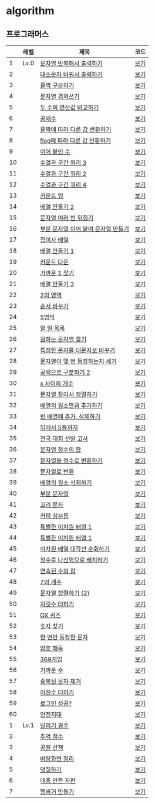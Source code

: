 # algorithm

## 프로그래머스

| |레벨|제목|코드|
|-|---|---|---|
|1|Lv.0|[문자열 반복해서 출력하기](https://school.programmers.co.kr/learn/courses/30/lessons/181950)|[보기](https://github.com/jexnjeux/algorithm/blob/main/src/programmers/level0/P181950.java)|
|2| |[대소문자 바꿔서 출력하기](https://school.programmers.co.kr/learn/courses/30/lessons/181949)|[보기](https://github.com/jexnjeux/algorithm/blob/main/src/programmers/level0/P181949.java)|
|3| |[홀짝 구분하기](https://school.programmers.co.kr/learn/courses/30/lessons/181944)|[보기](https://github.com/jexnjeux/algorithm/blob/main/src/programmers/level0/P181944.java)|
|4| |[문자열 겹쳐쓰기](https://school.programmers.co.kr/learn/courses/30/lessons/181943)|[보기](https://github.com/jexnjeux/algorithm/blob/main/src/programmers/level0/P181943.java)|
|5| |[두 수의 연산값 비교하기](https://school.programmers.co.kr/learn/courses/30/lessons/181938)|[보기](https://github.com/jexnjeux/algorithm/blob/main/src/programmers/level0/P181938.java)|
|6| |[공배수](https://school.programmers.co.kr/learn/courses/30/lessons/181936)|[보기](https://github.com/jexnjeux/algorithm/blob/main/src/programmers/level0/P181936.java)|
|7| |[홀짝에 따라 다른 값 반환하기](https://school.programmers.co.kr/learn/courses/30/lessons/181935)|[보기](https://github.com/jexnjeux/algorithm/blob/main/src/programmers/level0/P181935.java)|
|8| |[flag에 따라 다른 값 반환하기](https://school.programmers.co.kr/learn/courses/30/lessons/181933)|[보기](https://github.com/jexnjeux/algorithm/blob/main/src/programmers/level0/P181933.java)|
|9| |[이어 붙인 수](https://school.programmers.co.kr/learn/courses/30/lessons/181928)|[보기](https://github.com/jexnjeux/algorithm/blob/main/src/programmers/level0/P181928.java)|
|10| |[수열과 구간 쿼리 3](https://school.programmers.co.kr/learn/courses/30/lessons/181924)|[보기](https://github.com/jexnjeux/algorithm/blob/main/src/programmers/level0/P181924.java)|
|11| |[수열과 구간 쿼리 2](https://school.programmers.co.kr/learn/courses/30/lessons/181923)|[보기](https://github.com/jexnjeux/algorithm/blob/main/src/programmers/level0/P181923.java)|
|12| |[수열과 구간 쿼리 4](https://school.programmers.co.kr/learn/courses/30/lessons/181922)|[보기](https://github.com/jexnjeux/algorithm/blob/main/src/programmers/level0/P181922.java)|
|13| |[카운트 업](https://school.programmers.co.kr/learn/courses/30/lessons/181920)|[보기](https://github.com/jexnjeux/algorithm/blob/main/src/programmers/level0/P181920.java)|
|14| |[배열 만들기 2](https://school.programmers.co.kr/learn/courses/30/lessons/181921)|[보기](https://github.com/jexnjeux/algorithm/blob/main/src/programmers/level0/P181921.java)|
|15| |[문자열 여러 번 뒤집기](https://school.programmers.co.kr/learn/courses/30/lessons/181913)|[보기](https://github.com/jexnjeux/algorithm/blob/main/src/programmers/level0/P181913.java)|
|16| |[부분 문자열 이어 붙여 문자열 만들기](https://school.programmers.co.kr/learn/courses/30/lessons/181911)|[보기](https://github.com/jexnjeux/algorithm/blob/main/src/programmers/level0/P181911.java)|
|17| |[접미사 배열](https://school.programmers.co.kr/learn/courses/30/lessons/181909)|[보기](https://github.com/jexnjeux/algorithm/blob/main/src/programmers/level0/P181909.java)|
|18| |[배열 만들기 1](https://school.programmers.co.kr/learn/courses/30/lessons/181901)|[보기](https://github.com/jexnjeux/algorithm/blob/main/src/programmers/level0/P181901.java)|
|19| |[카운트 다운](https://school.programmers.co.kr/learn/courses/30/lessons/181899)|[보기](https://github.com/jexnjeux/algorithm/blob/main/src/programmers/level0/P181899.java)|
|20| |[가까운 1 찾기](https://school.programmers.co.kr/learn/courses/30/lessons/181898)|[보기](https://github.com/jexnjeux/algorithm/blob/main/src/programmers/level0/P181898.java)|
|21| |[배열 만들기 3](https://school.programmers.co.kr/learn/courses/30/lessons/181895)|[보기](https://github.com/jexnjeux/algorithm/blob/main/src/programmers/level0/P181895.java)|
|22| |[2의 영역](https://school.programmers.co.kr/learn/courses/30/lessons/181894)|[보기](https://github.com/jexnjeux/algorithm/blob/main/src/programmers/level0/P181894.java)|
|23| |[순서 바꾸기](https://school.programmers.co.kr/learn/courses/30/lessons/181891)|[보기](https://github.com/jexnjeux/algorithm/blob/main/src/programmers/level0/P181891.java)|
|24| |[5명씩](https://school.programmers.co.kr/learn/courses/30/lessons/181886)|[보기](https://github.com/jexnjeux/algorithm/blob/main/src/programmers/level0/P181886.java)|
|25| |[할 일 목록](https://school.programmers.co.kr/learn/courses/30/lessons/181885)|[보기](https://github.com/jexnjeux/algorithm/blob/main/src/programmers/level0/P181885.java)|
|26| |[원하는 문자열 찾기](https://school.programmers.co.kr/learn/courses/30/lessons/181878)|[보기](https://github.com/jexnjeux/algorithm/blob/main/src/programmers/level0/P181878.java)|
|27| |[특정한 문자를 대문자로 바꾸기](https://school.programmers.co.kr/learn/courses/30/lessons/181873)|[보기](https://github.com/jexnjeux/algorithm/blob/main/src/programmers/level0/P181873.java)|
|28| |[문자열이 몇 번 등장하는지 세기](https://school.programmers.co.kr/learn/courses/30/lessons/181871)|[보기](https://github.com/jexnjeux/algorithm/blob/main/src/programmers/level0/P181871.java)|
|29| |[공백으로 구분하기 2](https://school.programmers.co.kr/learn/courses/30/lessons/181868)|[보기](https://github.com/jexnjeux/algorithm/blob/main/src/programmers/level0/P181868.java)|
|30| |[x 사이의 개수](https://school.programmers.co.kr/learn/courses/30/lessons/181867)|[보기](https://github.com/jexnjeux/algorithm/blob/main/src/programmers/level0/P181867.java)|
|31| |[문자열 잘라서 정렬하기](https://school.programmers.co.kr/learn/courses/30/lessons/181866)|[보기](https://github.com/jexnjeux/algorithm/blob/main/src/programmers/level0/P181866.java)|
|32| |[배열의 원소만큼 추가하기](https://school.programmers.co.kr/learn/courses/30/lessons/181861)|[보기](https://github.com/jexnjeux/algorithm/blob/main/src/programmers/level0/P181861.java)|
|33| |[빈 배열에 추가, 삭제하기](https://school.programmers.co.kr/learn/courses/30/lessons/181860)|[보기](https://github.com/jexnjeux/algorithm/blob/main/src/programmers/level0/P181860.java)|
|34| |[뒤에서 5등까지](https://school.programmers.co.kr/learn/courses/30/lessons/181853)|[보기](https://github.com/jexnjeux/algorithm/blob/main/src/programmers/level0/P181853.java)|
|35| |[전국 대회 선발 고사](https://school.programmers.co.kr/learn/courses/30/lessons/181851)|[보기](https://github.com/jexnjeux/algorithm/blob/main/src/programmers/level0/P181851.java)|
|36| |[문자열 정수의 합](https://school.programmers.co.kr/learn/courses/30/lessons/181849)|[보기](https://github.com/jexnjeux/algorithm/blob/main/src/programmers/level0/P181849.java)|
|37| |[문자열을 정수로 변환하기](https://sc의hool.programmers.co.kr/learn/courses/30/lessons/181848)|[보기](https://github.com/jexnjeux/algorithm/blob/main/src/programmers/level0/P181848.java)|
|38| |[문자열로 변환](https://school.programmers.co.kr/learn/courses/30/lessons/181845)|[보기](https://github.com/jexnjeux/algorithm/blob/main/src/programmers/level0/P181845.java)|
|39| |[배열의 원소 삭제하기](https://school.programmers.co.kr/learn/courses/30/lessons/181844)|[보기](https://github.com/jexnjeux/algorithm/blob/main/src/programmers/level0/P181844.java)|
|40| |[부분 문자열](https://school.prog삭rammers.co.kr/learn/courses/30/lessons/181842)|[보기](https://github.com/jexnjeux/algorithm/blob/main/src/programmers/level0/P181842.java)|
|41| |[꼬리 문자](https://school.programmers.co.kr/learn/courses/30/lessons/181841)|[보기](https://github.com/jexnjeux/algorithm/blob/main/src/programmers/level0/P181841.java)|
|42| |[커피 심부름](https://school.programmers.co.kr/learn/courses/30/lessons/181837)|[보기](https://github.com/jexnjeux/algorithm/blob/main/src/programmers/level0/P181837.java)|
|43| |[특별한 이차원 배열 1](https://school.programmers.co.kr/learn/courses/30/lessons/181833)|[보기](https://github.com/jexnjeux/algorithm/blob/main/src/programmers/level0/P181833.java)|
|44| |[특별한 이차원 배열 1](https://school.programmers.co.kr/learn/courses/30/lessons/181831)|[보기](https://github.com/jexnjeux/algorithm/blob/main/src/programmers/level0/P181831.java)|
|45| |[이차원 배열 대각선 순회하기](https://school.programmers.co.kr/learn/courses/30/lessons/181829)|[보기](https://github.com/jexnjeux/algorithm/blob/main/src/programmers/level0/P181829.java)|
|46| |[정수를 나선형으로 배치하기](https://school.programmers.co.kr/learn/courses/30/lessons/181832)|[보기](https://github.com/jexnjeux/algorithm/blob/main/src/programmers/level0/P181832.java)|
|47| |[연속된 수의 합](https://school.programmers.co.kr/learn/courses/30/lessons/120923)|[보기](https://github.com/jexnjeux/algorithm/blob/main/src/programmers/level0/P120923.java)|
|48| |[7의 개수](https://school.programmers.co.kr/learn/courses/30/lessons/120912)|[보기](https://github.com/jexnjeux/algorithm/blob/main/src/programmers/level0/P120912.java)|
|49| |[문자열 정렬하기 (2)](https://school.programmers.co.kr/learn/courses/30/lessons/120911)|[보기](https://github.com/jexnjeux/algorithm/blob/main/src/programmers/level0/P120911.java)|
|50| |[자릿수 더하기](https://school.programmers.co.kr/learn/courses/30/lessons/120906)|[보기](https://github.com/jexnjeux/algorithm/blob/main/src/programmers/level0/P120906.java)|
|51| |[OX 퀴즈](https://school.programmers.co.kr/learn/courses/30/lessons/120907)|[보기](https://github.com/jexnjeux/algorithm/blob/main/src/programmers/level0/P120907.java)|
|52| |[숫자 찾기](https://school.programmers.co.kr/learn/courses/30/lessons/120904)|[보기](https://github.com/jexnjeux/algorithm/blob/main/src/programmers/level0/P120904.java)|
|53| |[한 번만 등장한 문자](https://school.programmers.co.kr/learn/courses/30/lessons/120896)|[보기](https://github.com/jexnjeux/algorithm/blob/main/src/programmers/level0/P120896.java)|
|54| |[암호 해독](https://school.만programmers.co.kr/learn/courses/30/lessons/120892)|[보기](https://github.com/jexnjeux/algorithm/blob/main/src/programmers/level0/P120892.java)|
|55| |[369게임](https://school.programmers.co.kr/learn/courses/30/lessons/120891)|[보기](https://github.com/jexnjeux/algorithm/blob/main/src/programmers/level0/P120891.java)|
|56| |[가까운 수](https://school.programmers.co.kr/learn/courses/30/lessons/120890)|[보기](https://github.com/jexnjeux/algorithm/blob/main/src/programmers/level0/P120890.java)|
|57| |[중복된 문자 제거](https://school.programmers.co.kr/learn/courses/30/lessons/120888)|[보기](https://github.com/jexnjeux/algorithm/blob/main/src/programmers/level0/P120888.java)|
|58| |[이진수 더하기](https://school.programmers.co.kr/learn/courses/30/lessons/120885)|[보기](https://github.com/jexnjeux/algorithm/blob/main/src/programmers/level0/P120885.java)|
|59| |[로그인 성공?](https://school.programmers.co.kr/learn/courses/30/lessons/120883)|[보기](https://github.com/jexnjeux/algorithm/blob/main/src/programmers/level0/P120883.java)|
|60| |[안전지대](https://school.programmers.co.kr/learn/courses/30/lessons/120866)|[보기](https://github.com/jexnjeux/algorithm/blob/main/src/programmers/level0/P120866.java)|
|1|Lv.1|[달리기 경주](https://school.programmers.co.kr/learn/courses/30/lessons/178871)|[보기](https://github.com/jexnjeux/algorithm/blob/main/src/programmers/level1/P178871.java)|
|2||[추억 점수](https://school.programmers.co.kr/learn/courses/30/lessons/176963)|[보기](https://github.com/jexnjeux/algorithm/blob/main/src/programmers/level1/P176963.java)|
|3||[공원 산책](https://school.programmers.co.kr/learn/courses/30/lessons/172928)|[보기](https://github.com/jexnjeux/algorithm/blob/main/src/programmers/level1/P172928.java)|
|4||[바탕화면 정리](https://school.programmers.co.kr/learn/courses/30/lessons/161990)|[보기](https://github.com/jexnjeux/algorithm/blob/main/src/programmers/level1/P161990.java)|
|5||[덧칠하기](https://school.programmers.co.kr/learn/courses/30/lessons/161989)|[보기](https://github.com/jexnjeux/algorithm/blob/main/src/programmers/level1/P161989.java)|
|6||[대충 만든 자판](https://school.programmers.co.kr/learn/courses/30/lessons/160586)|[보기](https://github.com/jexnjeux/algorithm/blob/main/src/programmers/level1/P160586.java)|
|7||[햄버거 만들기](https://school.programmers.co.kr/learn/courses/30/lessons/133502)|[보기](https://github.com/jexnjeux/algorithm/blob/main/src/programmers/level1/P133502.java)|
